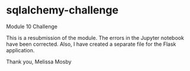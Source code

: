 # sqlalchemy-challenge
Module 10 Challenge

This is a resubmission of the module.
The errors in the Jupyter notebook have been corrected.
Also, I have created a separate file for the Flask application.

Thank you,
Melissa Mosby
